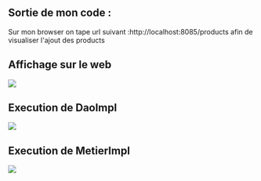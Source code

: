 <h2>Sortie de mon code :</h2>
<p>Sur mon browser on tape url suivant :http://localhost:8085/products afin de visualiser l'ajout des products</p>
<h2>Affichage sur le web</h2>
<img src="captures/Cap.png">
<h2>Execution de DaoImpl</h2>
<img src="captures/2.png">
<h2>Execution de MetierImpl</h2>
<img src="captures/3.png">